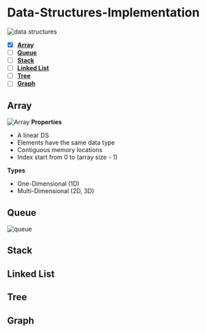 # Data-Structures-Implementation
![data structures](https://user-images.githubusercontent.com/103903785/234036619-a08ac040-dde9-4eef-98df-096acef1b737.png)

- [x] [**Array**](#Array)
- [ ] [**Queue**](#Queue)
- [ ] [**Stack**](#Stack)
- [ ] [**Linked List**](#Linked-List)
- [ ] [**Tree**](#Tree)
- [ ] [**Graph**](#Graph)

## Array
![Array](https://github.com/NouraAlgohary/Data-Structures-Implementation/assets/103903785/6b812e84-2bcb-4b45-9368-35d61028c9db)
**Properties**
* A linear DS
* Elements have the same data type
* Contiguous memory locations
* Index start from 0 to (array size - 1)

**Types**
* One-Dimensional (1D)
* Multi-Dimensional (2D, 3D)

## Queue
![queue](https://github.com/NouraAlgohary/Data-Structures-Implementation/assets/103903785/6e65ba58-8808-424a-82c6-2686d2c50d73)


## Stack

## Linked List

## Tree

## Graph
